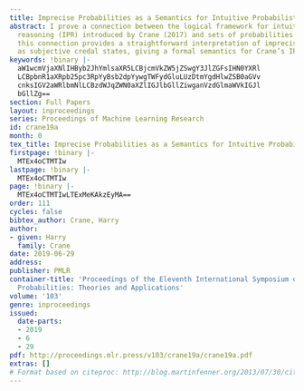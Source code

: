 ```yaml
---
title: Imprecise Probabilities as a Semantics for Intuitive Probabilistic Reasoning
abstract: I prove a connection between the logical framework for intuitive probabilistic
  reasoning (IPR) introduced by Crane (2017) and sets of probabilities. More specifically,
  this connection provides a straightforward interpretation of imprecise probabilities
  as subjective credal states, giving a formal semantics for Crane’s IPR proposal.
keywords: !binary |-
  aW1wcmVjaXNlIHByb2JhYmlsaXR5LCBjcmVkZW5jZSwgY3JlZGFsIHN0YXRl
  LCBpbnR1aXRpb25pc3RpYyBsb2dpYywgTWFydGluLUzDtmYgdHlwZSB0aGVv
  cnksIGV2aWRlbmNlLCBzdWJqZWN0aXZlIGJlbGllZiwganVzdGlmaWVkIGJl
  bGllZg==
section: Full Papers
layout: inproceedings
series: Proceedings of Machine Learning Research
id: crane19a
month: 0
tex_title: Imprecise Probabilities as a Semantics for Intuitive Probabilistic Reasoning
firstpage: !binary |-
  MTEx4oCTMTIw
lastpage: !binary |-
  MTEx4oCTMTIw
page: !binary |-
  MTEx4oCTMTIwLTExMeKAkzEyMA==
order: 111
cycles: false
bibtex_author: Crane, Harry
author:
- given: Harry
  family: Crane
date: 2019-06-29
address: 
publisher: PMLR
container-title: 'Proceedings of the Eleventh International Symposium on Imprecise
  Probabilities: Theories and Applications'
volume: '103'
genre: inproceedings
issued:
  date-parts:
  - 2019
  - 6
  - 29
pdf: http://proceedings.mlr.press/v103/crane19a/crane19a.pdf
extras: []
# Format based on citeproc: http://blog.martinfenner.org/2013/07/30/citeproc-yaml-for-bibliographies/
---
```

